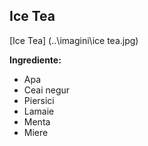 ## Ice Tea

[Ice Tea] (..\imagini\ice tea.jpg)

**Ingrediente:**

- Apa
- Ceai negur
- Piersici
- Lamaie
- Menta
- Miere